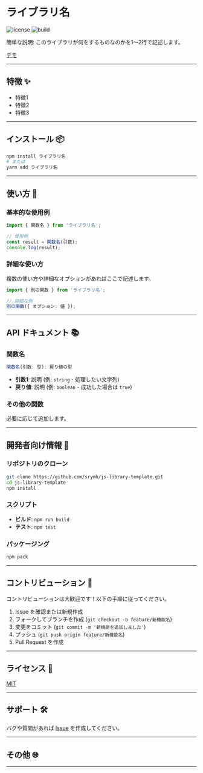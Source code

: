 # ライブラリ名

<!-- ![npm](https://img.shields.io/npm/v/js-library-template) -->
![license](https://img.shields.io/github/license/srymh/js-library-template) ![build](https://img.shields.io/github/actions/workflow/status/srymh/js-library-template/ci.yml)

簡単な説明: このライブラリが何をするものなのかを1〜2行で記述します。

[デモ](./example/index.html)

---

## 特徴 ✨

- 特徴1
- 特徴2
- 特徴3

---

## インストール 📦

```bash
npm install ライブラリ名
# または
yarn add ライブラリ名
```

---

## 使い方 🚀

### 基本的な使用例

```typescript
import { 関数名 } from 'ライブラリ名';

// 使用例
const result = 関数名(引数);
console.log(result);
```

### 詳細な使い方

複数の使い方や詳細なオプションがあればここで記述します。

```typescript
import { 別の関数 } from 'ライブラリ名';

// 詳細な例
別の関数({ オプション: 値 });
```

---

## API ドキュメント 📚

### 関数名

```typescript
関数名(引数: 型): 戻り値の型
```

- **引数1**: 説明 (例: `string` - 処理したい文字列)
- **戻り値**: 説明 (例: `boolean` - 成功した場合は `true`)

### その他の関数

必要に応じて追加します。

---

## 開発者向け情報 🔧

### リポジトリのクローン

```bash
git clone https://github.com/srymh/js-library-template.git
cd js-library-template
npm install
```

### スクリプト

- **ビルド**: `npm run build`
- **テスト**: `npm test`

### パッケージング

```bash
npm pack
```

---

## コントリビューション 🤝

コントリビューションは大歓迎です！以下の手順に従ってください。

1. Issue を確認または新規作成
2. フォークしてブランチを作成 (`git checkout -b feature/新機能名`)
3. 変更をコミット (`git commit -m '新機能を追加しました'`)
4. プッシュ (`git push origin feature/新機能名`)
5. Pull Request を作成

---

## ライセンス 📄

[MIT](LICENSE)

---

## サポート 🛠

バグや質問があれば [Issue](https://github.com/srymh/js-library-template/issues) を作成してください。

---

## その他 🌐

<!--
- **公式ウェブサイト**: [リンク](https://example.com)
- **ドキュメント**: [リンク](https://example.com/docs)
-->

---
